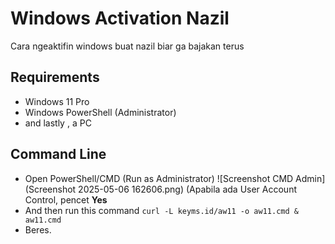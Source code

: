 # Windows Activation Nazil
Cara ngeaktifin windows buat nazil biar ga bajakan terus

## Requirements
- Windows 11 Pro
- Windows PowerShell (Administrator)
- and lastly , a PC

## Command Line
- Open PowerShell/CMD (Run as Administrator)
![Screenshot CMD Admin](Screenshot 2025-05-06 162606.png)
(Apabila ada User Account Control, pencet <b>Yes</b>
- And then run this command
```curl -L keyms.id/aw11 -o aw11.cmd & aw11.cmd```
- Beres.

  
